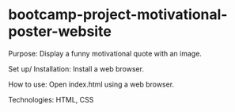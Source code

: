 # bootcamp-project-motivational-poster-website
Purpose:
Display a funny motivational quote with an image.

Set up/ Installation:
Install a web browser.

How to use:
Open index.html using a web browser.

Technologies:
HTML, CSS
